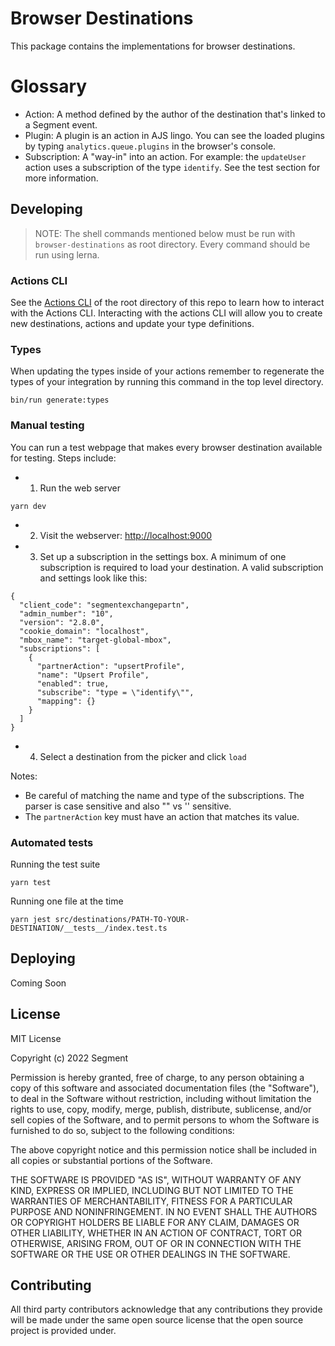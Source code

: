 # Browser Destinations

This package contains the implementations for browser destinations.

# Glossary

- Action: A method defined by the author of the destination that's linked to a Segment event.
- Plugin: A plugin is an action in AJS lingo. You can see the loaded plugins by typing `analytics.queue.plugins` in the browser's console.
- Subscription: A "way-in" into an action. For example: the `updateUser` action uses a subscription of the type `identify`. See the test section for more information.

## Developing

> NOTE: The shell commands mentioned below must be run with `browser-destinations` as root directory. Every command should be run using lerna.

### Actions CLI

See the [Actions CLI](https://github.com/segmentio/action-destinations#actions-cli) of the root directory of this repo to learn how to interact with the Actions CLI. Interacting with the actions CLI will allow you to create new destinations, actions and update your type definitions.

### Types

When updating the types inside of your actions remember to regenerate the types of your integration by running this command in the top level directory.

```
bin/run generate:types
```

### Manual testing

You can run a test webpage that makes every browser destination available for testing.
Steps include:

- 1. Run the web server

```
yarn dev
```

- 2. Visit the webserver: [http://localhost:9000](http://localhost:9000)
- 3. Set up a subscription in the settings box. A minimum of one subscription is required to load your destination. A valid subscription and settings look like this:

```
{
  "client_code": "segmentexchangepartn",
  "admin_number": "10",
  "version": "2.8.0",
  "cookie_domain": "localhost",
  "mbox_name": "target-global-mbox",
  "subscriptions": [
    {
      "partnerAction": "upsertProfile",
      "name": "Upsert Profile",
      "enabled": true,
      "subscribe": "type = \"identify\"",
      "mapping": {}
    }
  ]
}
```

- 4. Select a destination from the picker and click `load`

Notes:

- Be careful of matching the name and type of the subscriptions. The parser is case sensitive and also "" vs '' sensitive.
- The `partnerAction` key must have an action that matches its value.

### Automated tests

Running the test suite

```
yarn test
```

Running one file at the time

```
yarn jest src/destinations/PATH-TO-YOUR-DESTINATION/__tests__/index.test.ts
```

## Deploying

Coming Soon

## License

MIT License

Copyright (c) 2022 Segment

Permission is hereby granted, free of charge, to any person obtaining a copy
of this software and associated documentation files (the "Software"), to deal
in the Software without restriction, including without limitation the rights
to use, copy, modify, merge, publish, distribute, sublicense, and/or sell
copies of the Software, and to permit persons to whom the Software is
furnished to do so, subject to the following conditions:

The above copyright notice and this permission notice shall be included in all
copies or substantial portions of the Software.

THE SOFTWARE IS PROVIDED "AS IS", WITHOUT WARRANTY OF ANY KIND, EXPRESS OR
IMPLIED, INCLUDING BUT NOT LIMITED TO THE WARRANTIES OF MERCHANTABILITY,
FITNESS FOR A PARTICULAR PURPOSE AND NONINFRINGEMENT. IN NO EVENT SHALL THE
AUTHORS OR COPYRIGHT HOLDERS BE LIABLE FOR ANY CLAIM, DAMAGES OR OTHER
LIABILITY, WHETHER IN AN ACTION OF CONTRACT, TORT OR OTHERWISE, ARISING FROM,
OUT OF OR IN CONNECTION WITH THE SOFTWARE OR THE USE OR OTHER DEALINGS IN THE
SOFTWARE.

## Contributing

All third party contributors acknowledge that any contributions they provide will be made under the same open source license that the open source project is provided under.
